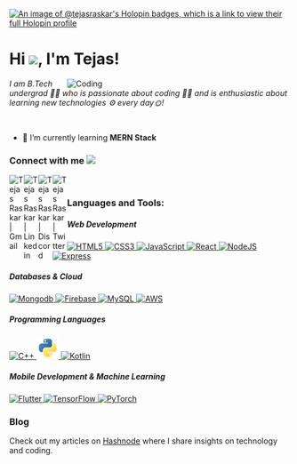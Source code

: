 [![An image of @tejasraskar's Holopin badges, which is a link to view their full Holopin profile](https://holopin.me/tejasraskar)](https://holopin.io/@tejasraskar)

<h1 align="left">
  Hi <img src="https://github.com/TheDudeThatCode/TheDudeThatCode/blob/master/Assets/Hi.gif" width="29">, I'm Tejas!
</h1>
<img align="right" alt="Coding" width="400" src="https://user-images.githubusercontent.com/118300989/202200904-c80f4d52-84c7-4776-b8f6-231046a3e514.gif">

<p>
  <em>
    I am B.Tech undergrad 👨‍🎓 who is passionate about coding 👨‍💻 and is enthusiastic about learning new technologies ⚙️ every day🌞!
  </em>  
</p>
<br>

- 🌱 I’m currently learning **MERN Stack**

<h3 align="left">
  Connect with me
  <img src="https://github.com/TheDudeThatCode/TheDudeThatCode/blob/master/Assets/Handshake.gif" height="32px">
</h3>

<p align="left">
  <a href="mailto:tjsrskr@gmail.com">
    <img align="left" alt="Tejas Raskar | Gmail" width="26px" src="https://upload.wikimedia.org/wikipedia/commons/thumb/7/7e/Gmail_icon_%282020%29.svg/512px-Gmail_icon_%282020%29.svg.png" />
  </a>
  <a href="https://www.linkedin.com/in/tejasraskar/">
    <img align="left" alt="Tejas Raskar | Linkedin" width="26px" src="https://github.com/TheDudeThatCode/TheDudeThatCode/blob/master/Assets/Linkedin.svg" />
  </a>
  <a href="https://www.discord.com/users/tjsrskr">
    <img align="left" alt="Tejas Raskar | Discord" width="26px" src="https://assets-global.website-files.com/6257adef93867e50d84d30e2/636e0a6a49cf127bf92de1e2_icon_clyde_blurple_RGB.png" />
  </a>
  <a href="https://twitter.com/tejasraskar_">
    <img align="left" alt="Tejas Raskar | Twitter" width="26px" src="https://upload.wikimedia.org/wikipedia/commons/thumb/5/53/X_logo_2023_original.svg/300px-X_logo_2023_original.svg.png?20230728155658" />
  </a> &nbsp;&nbsp;
</p>

<h3 align="left">Languages and Tools:</h3>
<p align="left"> 
  <!-- Web Development -->
<h5>Web Development</h5>
<a href="" target="_blank" rel="noreferrer"> 
    <img src="https://www.vectorlogo.zone/logos/w3_html5/w3_html5-icon.svg" alt="HTML5" width="40" height="40"/> 
</a> 
<a href="" target="_blank" rel="noreferrer"> 
    <img src="https://www.vectorlogo.zone/logos/w3_css/w3_css-icon.svg" alt="CSS3" width="40" height="40"/> 
</a>  
<a href="" target="_blank" rel="noreferrer"> 
    <img src="https://upload.vectorlogo.zone/logos/javascript/images/239ec8a4-163e-4792-83b6-3f6d96911757.svg" alt="JavaScript" width="40" height="40"/> 
</a>  
<a href="https://react.dev/" target="_blank" rel="noreferrer"> 
    <img src="https://www.vectorlogo.zone/logos/reactjs/reactjs-icon.svg" alt="React" width="40" height="40"/> 
</a>  
<a href="https://nodejs.org/en" target="_blank" rel="noreferrer"> 
    <img src="https://www.vectorlogo.zone/logos/nodejs/nodejs-icon.svg" alt="NodeJS" width="40" height="40"/> 
</a> 
<a href="https://expressjs.com/" target="_blank" rel="noreferrer"> 
    <img src="https://upload.vectorlogo.zone/logos/expressjs/images/a1b5cb1f-dae7-4971-ab5b-68efce751b0f.svg" alt="Express" width="40" height="40"/> 
</a>  

<!-- Databases & Cloud -->
<h5>Databases & Cloud</h5>
<a href="https://www.mongodb.com/" target="_blank" rel="noreferrer"> 
    <img src="https://www.vectorlogo.zone/logos/mongodb/mongodb-icon.svg" alt="Mongodb" width="40" height="40"/> 
</a> 
<a href="https://firebase.google.com/" target="_blank" rel="noreferrer"> 
    <img src="https://www.vectorlogo.zone/logos/firebase/firebase-icon.svg" alt="Firebase" width="40" height="40"/> 
</a> 
<a href="https://www.mysql.com/" target="_blank" rel="noreferrer"> 
    <img src="https://www.vectorlogo.zone/logos/mysql/mysql-official.svg" alt="MySQL" width="40" height="40"/> 
</a> 
<a href="https://aws.amazon.com/" target="_blank" rel="noreferrer"> 
    <img src="https://yt3.googleusercontent.com/HRJKaJg70sqBrCNh7Tf2RSjXTb_5hCUn7Hht7mxUJMg77EWkihh55JklD-KhwAMhwY31ox5O=s900-c-k-c0x00ffffff-no-rj" alt="AWS" height="40"/> 
</a> 

<!-- Programming Languages -->
<h5>Programming Languages</h5>
<a href="" target="_blank" rel="noreferrer"> 
    <img src="https://upload.wikimedia.org/wikipedia/commons/thumb/1/18/ISO_C%2B%2B_Logo.svg/612px-ISO_C%2B%2B_Logo.svg.png" alt="C++" width="40" height="40"/> 
</a>
<a href="https://www.python.org" target="_blank" rel="noreferrer"> 
    <img src="https://raw.githubusercontent.com/devicons/devicon/master/icons/python/python-original.svg" alt="Python" width="40" height="40"/> 
</a>  
<a href="https://kotlinlang.org/" target="_blank" rel="noreferrer">
    <img src="https://www.vectorlogo.zone/logos/kotlinlang/kotlinlang-icon.svg" alt="Kotlin" width="40" height="40"/> 
</a> 

<!-- Mobile Development & Machine Learning -->
<h5>Mobile Development & Machine Learning</h5>
<a href="https://flutter.dev" target="_blank" rel="noreferrer"> 
    <img src="https://www.vectorlogo.zone/logos/flutterio/flutterio-icon.svg" alt="Flutter" width="40" height="40"/> 
</a> 
<a href="https://www.tensorflow.org/" target="_blank" rel="noreferrer"> 
    <img src="https://www.vectorlogo.zone/logos/tensorflow/tensorflow-icon.svg" alt="TensorFlow" width="40" height="40"/> 
</a> 
<a href="https://pytorch.org/" target="_blank" rel="noreferrer"> 
    <img src="https://www.vectorlogo.zone/logos/pytorch/pytorch-icon.svg" alt="PyTorch" width="40" height="40"/> 
</a> 
</p>
<h3 align="left">Blog</h3>
<p>
  Check out my articles on <a href="https://tejasraskar.hashnode.dev/" target="_blank">Hashnode</a> where I share insights on technology and coding.
</p>

